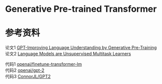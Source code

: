 # Generative Pre-trained Transformer

参考资料
==
论文1 [GPT-Improving Language Understanding by Generative Pre-Training](https://s3-us-west-2.amazonaws.com/openai-assets/research-covers/language-unsupervised/language_understanding_paper.pdf)<br>
论文2 [Language Models are Unsupervised Multitask Learners](https://d4mucfpksywv.cloudfront.net/better-language-models/language-models.pdf)<br>

代码1 [openai/finetune-transformer-lm](https://github.com/openai/finetune-transformer-lm)<br>
代码2 [openai/gpt-2](https://github.com/openai/gpt-2)<br>
代码3 [ConnorJL/GPT2](https://github.com/ConnorJL/GPT2)<br>
